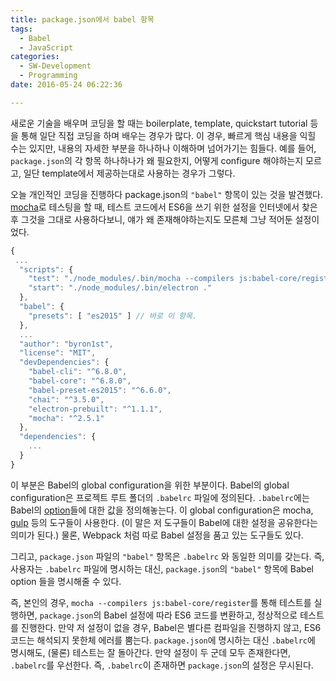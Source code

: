 ```yaml
---
title: package.json에서 babel 항목
tags:
  - Babel
  - JavaScript
categories:
  - SW-Development
  - Programming
date: 2016-05-24 06:22:36

---
```


새로운 기술을 배우며 코딩을 할 때는 boilerplate, template, quickstart tutorial 등을 통해 일단 직접 코딩을 하며 배우는 경우가 많다. 이 경우, 빠르게 핵심 내용을 익힐 수는 있지만, 내용의 자세한 부분을 하나하나 이해하며 넘어가기는 힘들다. 예를 들어, `package.json`의 각 항목 하나하나가 왜 필요한지, 어떻게 configure 해야하는지 모르고, 일단 template에서 제공하는대로 사용하는 경우가 그렇다.

오늘 개인적인 코딩을 진행하다 package.json의 `"babel"` 항목이 있는 것을 발견했다. [mocha](http://mochajs.org)로 테스팅을 할 때, 테스트 코드에서 ES6을 쓰기 위한 설정을 인터넷에서 찾은 후 그것을 그대로 사용하다보니, 얘가 왜 존재해야하는지도 모른체 그냥 적어둔 설정이었다.<!--more-->

```js package.json
{
 ...
  "scripts": {
    "test": "./node_modules/.bin/mocha --compilers js:babel-core/register",
    "start": "./node_modules/.bin/electron ."
  },
  "babel": {
    "presets": [ "es2015" ] // 바로 이 항목.
  },
  ...
  "author": "byron1st",
  "license": "MIT",
  "devDependencies": {
    "babel-cli": "^6.8.0",
    "babel-core": "^6.8.0",
    "babel-preset-es2015": "^6.6.0",
    "chai": "^3.5.0",
    "electron-prebuilt": "^1.1.1",
    "mocha": "^2.5.1"
  },
  "dependencies": {
    ...
  }
}
```

이 부분은 Babel의 global configuration을 위한 부분이다. Babel의 global configuration은 프로젝트 루트 폴더의 `.babelrc` 파일에 정의된다. `.babelrc`에는 Babel의 [option](http://babeljs.io/docs/usage/options/)들에 대한 값을 정의해놓는다. 이 global configuration은 mocha, [gulp](http://gulpjs.com) 등의 도구들이 사용한다. (이 말은 저 도구들이 Babel에 대한 설정을 공유한다는 의미가 된다.) 물론, Webpack 처럼 따로 Babel 설정을 품고 있는 도구들도 있다.

그리고, `package.json` 파일의 `"babel"` 항목은 `.babelrc` 와 동일한 의미를 갖는다. 즉, 사용자는 `.babelrc` 파일에 명시하는 대신, `package.json`의 `"babel"` 항목에 Babel option 들을 명시해줄 수 있다.

즉, 본인의 경우, `mocha --compilers js:babel-core/register`를 통해 테스트를 실행하면, `package.json`의 Babel 설정에 따라 ES6 코드를 변환하고, 정상적으로 테스트를 진행한다. 만약 저 설정이 없을 경우, Babel은 별다른 컴파일을 진행하지 않고, ES6 코드는 해석되지 못한체 에러를 뿜는다. `package.json`에 명시하는 대신 `.babelrc`에 명시해도, (물론) 테스트는 잘 돌아간다. 만약 설정이 두 군데 모두 존재한다면, `.babelrc`를 우선한다. 즉, `.babelrc`이 존재하면 `package.json`의 설정은 무시된다.